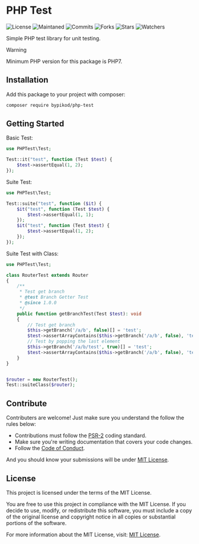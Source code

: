 # PHP Test

![License](https://img.shields.io/github/license/ByPikod/php-test.svg?style=for-the-badge)
![Maintaned](https://img.shields.io/badge/Maintained%3F-yes-green.svg?style=for-the-badge)
![Commits](https://img.shields.io/github/commits-since/ByPikod/php-test/latest.svg?style=for-the-badge)
![Forks](https://img.shields.io/github/forks/ByPikod/php-test.svg?style=for-the-badge)
![Stars](https://img.shields.io/github/stars/ByPikod/php-test.svg?style=for-the-badge)
![Watchers](https://img.shields.io/github/watchers/ByPikod/php-test.svg?style=for-the-badge)

Simple PHP test library for unit testing.

> [!Warning]
Minimum PHP version for this package is PHP7.

## Installation

Add this package to your project with composer:

```bash
composer require bypikod/php-test
```

## Getting Started

Basic Test:

```php
use PHPTest\Test;

Test::it("test", function (Test $test) {
    $test->assertEqual(1, 2);
});
```

Suite Test:

```php
use PHPTest\Test;

Test::suite("test", function ($it) {
    $it("test", function (Test $test) {
        $test->assertEqual(1, 1);
    });
    $it("test", function (Test $test) {
        $test->assertEqual(1, 2);
    });
});
```

Suite Test with Class:

```php
use PHPTest\Test;

class RouterTest extends Router
{
    /**
     * Test get branch
     * @test Branch Getter Test
     * @since 1.0.0
     */
    public function getBranchTest(Test $test): void
    {
        // Test get branch
        $this->getBranch('/a/b', false)[] = 'test';
        $test->assertArrayContains($this->getBranch('/a/b', false), 'test');
        // Test by popping the last element
        $this->getBranch('/a/b/test', true)[] = 'test';
        $test->assertArrayContains($this->getBranch('/a/b', false), 'test');
    }
}


$router = new RouterTest();
Test::suiteClass($router);
```

## Contribute

Contributers are welcome! Just make sure you understand the follow the rules below:

- Contributions must follow the [PSR-2](https://www.php-fig.org/psr/psr-2/) coding standard.
- Make sure you're writing documentation that covers your code changes.
- Follow the [Code of Conduct](CODE_OF_CONDUCT.md).

And you should know your submissions will be under [MIT License](LICENSE).

## License

This project is licensed under the terms of the MIT License.

You are free to use this project in compliance with the MIT License. If you decide to use, modify, or redistribute this software, you must include a copy of the original license and copyright notice in all copies or substantial portions of the software.

For more information about the MIT License, visit: [MIT License](https://www.mit.edu/~amini/LICENSE.md).

